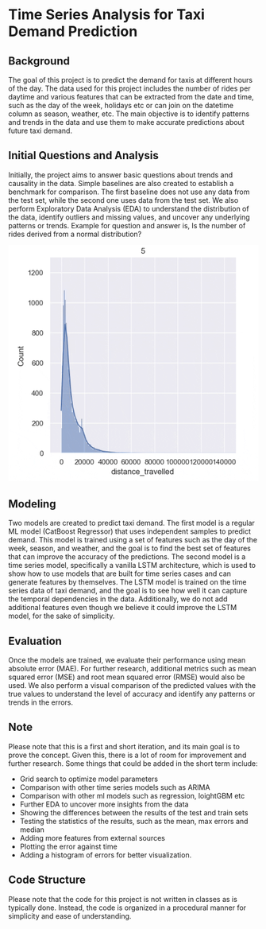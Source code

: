 # Time Series Analysis for Taxi Demand Prediction

## Background
The goal of this project is to predict the demand for taxis at different hours of the day. The data used for this project includes the number of rides per daytime and various features that can be extracted from the date and time, such as the day of the week, holidays etc or can join on the datetime column as season, weather, etc. The main objective is to identify patterns and trends in the data and use them to make accurate predictions about future taxi demand.


## Initial Questions and Analysis
Initially, the project aims to answer basic questions about trends and causality in the data. Simple baselines are also created to establish a benchmark for comparison. The first baseline does not use any data from the test set, while the second one uses data from the test set. We also perform Exploratory Data Analysis (EDA) to understand the distribution of the data, identify outliers and missing values, and uncover any underlying patterns or trends.
Example for question and answer is, Is the number of rides derived from a normal distribution?

![ChessUrl](https://github.com/razisamuely/taxi-rides-prediction-/blob/main/gifs/Sample_data_test_normality_dist.gif)


## Modeling
Two models are created to predict taxi demand. The first model is a regular ML model (CatBoost Regressor) that uses independent samples to predict demand. This model is trained using a set of features such as the day of the week, season, and weather, and the goal is to find the best set of features that can improve the accuracy of the predictions. The second model is a time series model, specifically a vanilla LSTM architecture, which is used to show how to use models that are built for time series cases and can generate features by themselves. The LSTM model is trained on the time series data of taxi demand, and the goal is to see how well it can capture the temporal dependencies in the data. Additionally, we do not add additional features even though we believe it could improve the LSTM model, for the sake of simplicity.

## Evaluation
Once the models are trained, we evaluate their performance using mean absolute error (MAE). For further research, additional metrics such as mean squared error (MSE) and root mean squared error (RMSE) would also be used. We also perform a visual comparison of the predicted values with the true values to understand the level of accuracy and identify any patterns or trends in the errors.

## Note
Please note that this is a first and short iteration, and its main goal is to prove the concept. Given this, there is a lot of room for improvement and further research. Some things that could be added in the short term include: 
- Grid search to optimize model parameters
- Comparison with other time series models such as ARIMA
- Comparison with other ml models such as regression, loightGBM etc
- Further EDA to uncover more insights from the data
- Showing the differences between the results of the test and train sets
- Testing the statistics of the results, such as the mean, max errors and median
- Adding more features from external sources
- Plotting the error against time
- Adding a histogram of errors for better visualization.

## Code Structure
Please note that the code for this project is not written in classes as is typically done. Instead, the code is organized in a procedural manner for simplicity and ease of understanding.

